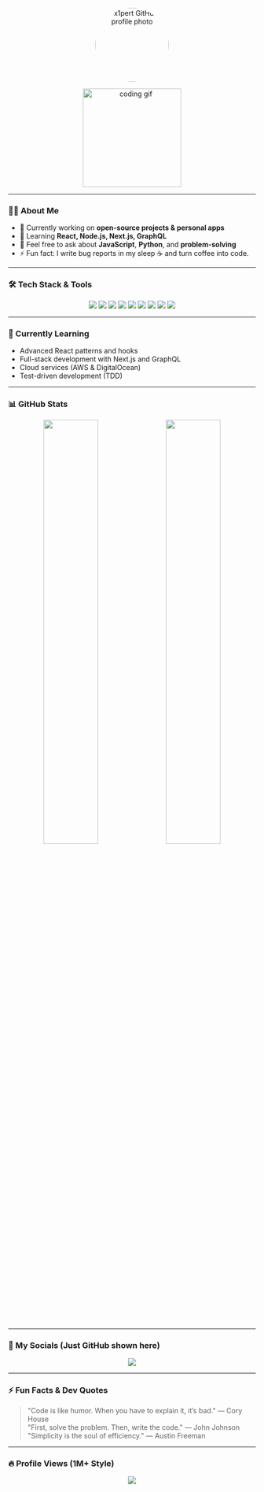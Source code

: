 <!-- HEADER -->
<p align="center">
</p>

<!-- Profile Picture -->
<p align="center">
  <img src="https://github.com/x1pert.png" alt="x1pert GitHub profile photo" width="150" height="150" style="border-radius: 50%;" />
</p>

<p align="center">
  <img src="https://media.giphy.com/media/3oEjI6SIIHBdRxXI40/giphy.gif" alt="coding gif" width="200" />
</p>

---

### 👨‍💻 About Me
- 🔭 Currently working on **open-source projects & personal apps**
- 🌱 Learning **React, Node.js, Next.js, GraphQL**
- 💬 Feel free to ask about **JavaScript**, **Python**, and **problem-solving**
- ⚡ Fun fact: I write bug reports in my sleep ☕ and turn coffee into code.

---

### 🛠️ Tech Stack & Tools

<p align="center">
  <img src="https://img.shields.io/badge/JavaScript-F7DF1E?logo=javascript&logoColor=black&style=for-the-badge" />
  <img src="https://img.shields.io/badge/TypeScript-3178C6?logo=typescript&logoColor=white&style=for-the-badge" />
  <img src="https://img.shields.io/badge/React-61DAFB?logo=react&logoColor=black&style=for-the-badge" />
  <img src="https://img.shields.io/badge/Next.js-000000?logo=nextdotjs&logoColor=white&style=for-the-badge" />
  <img src="https://img.shields.io/badge/Node.js-339933?logo=nodedotjs&logoColor=white&style=for-the-badge" />
  <img src="https://img.shields.io/badge/Express.js-000000?logo=express&logoColor=white&style=for-the-badge" />
  <img src="https://img.shields.io/badge/Python-3776AB?logo=python&logoColor=white&style=for-the-badge" />
  <img src="https://img.shields.io/badge/Docker-2496ED?logo=docker&logoColor=white&style=for-the-badge" />
  <img src="https://img.shields.io/badge/Git-F05032?logo=git&logoColor=white&style=for-the-badge" />
</p>

---

### 🌱 Currently Learning

- Advanced React patterns and hooks  
- Full-stack development with Next.js and GraphQL  
- Cloud services (AWS & DigitalOcean)  
- Test-driven development (TDD)

---

### 📊 GitHub Stats

<p align="center">
  <img src="https://github-readme-stats.vercel.app/api?username=x1pert&show_icons=true&theme=dracula" width="47%" />
  &nbsp;
  <img src="https://github-readme-streak-stats.herokuapp.com?user=x1pert&theme=dracula" width="47%" />
</p>

---

### 🔗 My Socials (Just GitHub shown here)

<p align="center">
  <a href="https://github.com/x1pert" target="_blank">
    <img src="https://img.shields.io/badge/GitHub-x1pert-181717?logo=github&logoColor=white&style=for-the-badge" />
  </a>
</p>

---

### ⚡ Fun Facts & Dev Quotes

> "Code is like humor. When you have to explain it, it’s bad." — Cory House  
> "First, solve the problem. Then, write the code." — John Johnson  
> "Simplicity is the soul of efficiency." — Austin Freeman

---

### 🔥 Profile Views (1M+ Style)

<p align="center">
  <img src="https://img.shields.io/badge/Profile_Views-1%2C000%2C000%2B-blueviolet?style=for-the-badge&logo=github" />
</p>
